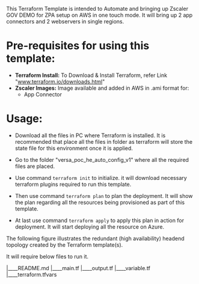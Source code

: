 This Terraform Template is intended to Automate and bringing up Zscaler GOV DEMO for ZPA setup on AWS in one touch mode.
It will bring up 2 app connectors and 2 webservers in single regions.

# Pre-requisites for using this template:

- **Terraform Install:** To Download & Install Terraform, refer Link "www.terraform.io/downloads.html"
- **Zscaler Images:** Image available and added in AWS in .ami format for:
  - App Connector



# Usage:

- Download all the files in PC where Terraform is installed. It is recommended that place all the files in folder as terraform will store the state file for this environment once it is applied.
- Go to the folder "versa_poc_he_auto_config_v1" where all the required files are placed.

- Use command `terraform init` to initialize. it will download necessary terraform plugins required to run this template.
- Then use command `terraform plan` to plan the deployment. It will show the plan regarding all the resources being provisioned as part of this template.
- At last use command `terraform apply` to apply this plan in action for deployment. It will start deploying all the resource on Azure.

The following figure illustrates the redundant (high availability) headend topology created by the Terraform template(s).

It will require below files to run it.


|____README.md
|____main.tf
|____output.tf
|____variable.tf
|____terraform.tfvars